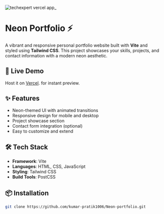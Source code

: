 ![techexpert vercel app_](https://github.com/user-attachments/assets/c731cffe-2280-41f7-af38-ffcd1b3536e4)

# Neon Portfolio ⚡

A vibrant and responsive personal portfolio website built with **Vite** and styled using **Tailwind CSS**. This project showcases your skills, projects, and contact information with a modern neon aesthetic.

## 🔗 Live Demo
Host it on [Vercel](https://techexpert.vercel.app/). for instant preview.

## ✨ Features
- Neon-themed UI with animated transitions
- Responsive design for mobile and desktop
- Project showcase section
- Contact form integration (optional)
- Easy to customize and extend

## 🛠️ Tech Stack
- **Framework**: Vite
- **Languages**: HTML, CSS, JavaScript
- **Styling**: Tailwind CSS
- **Build Tools**: PostCSS

## 📦 Installation

```bash
git clone https://github.com/kumar-pratik1006/Neon-portfolio.git
